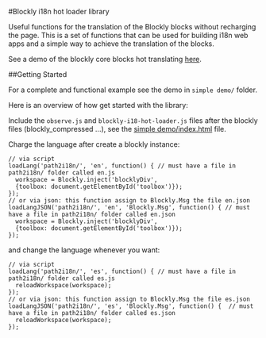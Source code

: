 #Blockly i18n hot loader library

Useful functions for the translation of the Blockly blocks without recharging the page. This is a set of functions that can be used for building i18n web apps and a simple way to achieve the translation of the blocks.

See a demo of the blockly core blocks hot translating [here][live-demo].

[live-demo]: https://carloslfu.github.io/easy-i18n-blockly/simple%20demo/

##Getting Started

For a complete and functional example see the demo in `simple demo/` folder.

Here is an overview of how get started with the library:

Include the `observe.js` and `blockly-i18-hot-loader.js` files after the blockly files (blockly_compressed ...), see the [simple demo/index.html][demo-page-git] file.

Charge the language after create a blockly instance:
```
// via script
loadLang('path2i18n/', 'en', function() { // must have a file in path2i18n/ folder called en.js
  workspace = Blockly.inject('blocklyDiv',
  {toolbox: document.getElementById('toolbox')});
});
// or via json: this function assign to Blockly.Msg the file en.json
loadLangJSON('path2i18n/', 'en', 'Blockly.Msg', function() { // must have a file in path2i18n/ folder called en.json
  workspace = Blockly.inject('blocklyDiv',
  {toolbox: document.getElementById('toolbox')});
});
```
and change the language whenever you want:
```
// via script
loadLang('path2i18n/', 'es', function() { // must have a file in path2i18n/ folder called es.js
  reloadWorkspace(workspace);
});
// or via json: this function assign to Blockly.Msg the file es.json
loadLangJSON('path2i18n/', 'es', 'Blockly.Msg', function() {  // must have a file in path2i18n/ folder called es.json
  reloadWorkspace(workspace);
});
```

[demo-page-git]: https://github.com/carloslfu/blob/master/easy-i18n-blockly/simple%20demo/index.html
